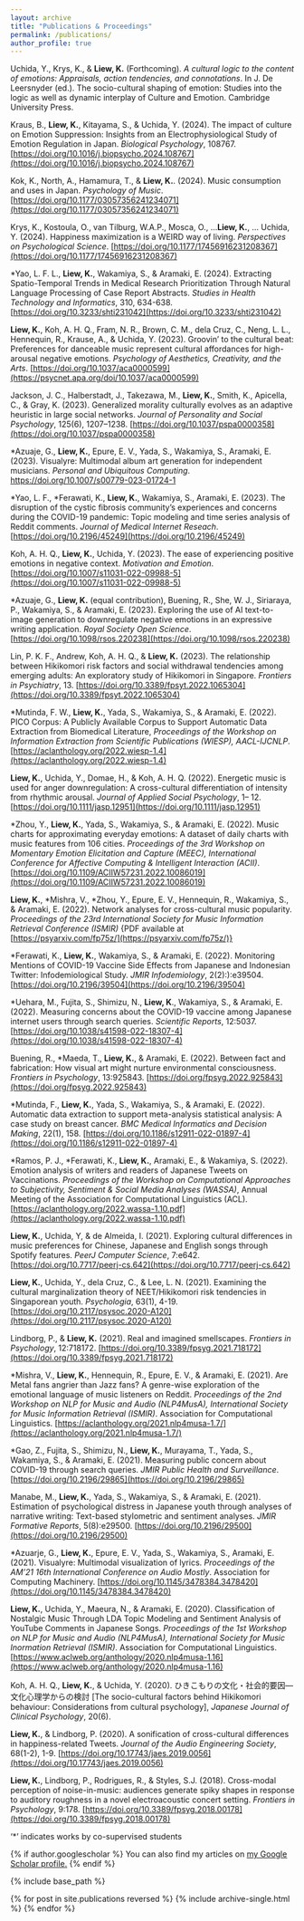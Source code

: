 ```yaml
---
layout: archive
title: "Publications & Proceedings"
permalink: /publications/
author_profile: true
---
```


Uchida, Y., Krys, K., & **Liew, K.** (Forthcoming). *A cultural logic to the content of emotions: Appraisals, action tendencies, and connotations*. In J. De Leersnyder (ed.). The socio-cultural shaping of emotion: Studies into the logic as well as dynamic interplay of Culture and Emotion. Cambridge University Press.

Kraus, B., **Liew, K.**, Kitayama, S., & Uchida, Y. (2024). The impact of culture on Emotion Suppression: Insights from an Electrophysiological Study of Emotion Regulation in Japan. *Biological Psychology*, 108767.  [https://doi.org/10.1016/j.biopsycho.2024.108767](https://doi.org/10.1016/j.biopsycho.2024.108767)

Kok, K., North, A., Hamamura, T., & **Liew, K.**. (2024). Music consumption and uses in Japan. *Psychology of Music*. [https://doi.org/10.1177/03057356241234071](https://doi.org/10.1177/03057356241234071)

Krys, K., Kostoula, O., van Tilburg, W.A.P., Mosca, O., ...**Liew, K.**, ... Uchida, Y. (2024). Happiness maximization is a WEIRD way of living. *Perspectives on Psychological Science*. [https://doi.org/10.1177/17456916231208367](https://doi.org/10.1177/17456916231208367)

\*Yao, L. F. L., **Liew, K.**, Wakamiya, S., & Aramaki, E. (2024). Extracting Spatio-Temporal Trends in Medical Research Prioritization Through Natural Language Processing of Case Report Abstracts. *Studies in Health Technology and Informatics*, 310, 634-638. [https://doi.org/10.3233/shti231042](https://doi.org/10.3233/shti231042)

**Liew, K.**, Koh, A. H. Q., Fram, N. R., Brown, C. M., dela Cruz, C., Neng, L. L., Hennequin, R., Krause, A., & Uchida, Y. (2023). Groovin’ to the cultural beat: Preferences for danceable music represent cultural affordances for high-arousal negative emotions. *Psychology of Aesthetics, Creativity, and the Arts*. [https://doi.org/10.1037/aca0000599](https://psycnet.apa.org/doi/10.1037/aca0000599)

Jackson, J. C., Halberstadt, J., Takezawa, M., **Liew, K.**, Smith, K., Apicella, C., & Gray, K. (2023). Generalized morality culturally evolves as an adaptive heuristic in large social networks. *Journal of Personality and Social Psychology*, 125(6), 1207–1238. [https://doi.org/10.1037/pspa0000358](https://doi.org/10.1037/pspa0000358)

\*Azuaje, G., **Liew, K.**, Epure, E. V., Yada, S., Wakamiya, S., Aramaki, E. (2023). Visualyre: Multimodal album art generation for independent musicians. *Personal and Ubiquitous Computing*. https://doi.org/10.1007/s00779-023-01724-1

\*Yao, L. F., \*Ferawati, K., **Liew, K.**, Wakamiya, S., Aramaki, E. (2023). The disruption of the cystic fibrosis community’s experiences and concerns during the COVID-19 pandemic: Topic modeling and time series analysis of Reddit comments. *Journal of Medical Internet Reseach*. [https://doi.org/10.2196/45249](https://doi.org/10.2196/45249)

Koh, A. H. Q., **Liew, K.**, Uchida, Y. (2023). The ease of experiencing positive emotions in negative context. *Motivation and Emotion*. [https://doi.org/10.1007/s11031-022-09988-5](https://doi.org/10.1007/s11031-022-09988-5)

\*Azuaje, G., **Liew, K.** (equal contribution), Buening, R., She, W. J., Siriaraya, P., Wakamiya, S., & Aramaki, E. (2023). Exploring the use of AI text-to-image generation to downregulate negative emotions in an expressive writing application. *Royal Society Open Science*. [https://doi.org/10.1098/rsos.220238](https://doi.org/10.1098/rsos.220238)

Lin, P. K. F., Andrew, Koh, A. H. Q., & **Liew, K.** (2023). The relationship between Hikikomori risk factors and social withdrawal tendencies among emerging adults: An exploratory study of Hikikomori in Singapore. *Frontiers in Psychiatry*, 13. [https://doi.org/10.3389/fpsyt.2022.1065304](https://doi.org/10.3389/fpsyt.2022.1065304)

\*Mutinda, F. W., **Liew, K.**, Yada, S., Wakamiya, S., & Aramaki, E. (2022). PICO Corpus: A Publicly Available Corpus to Support Automatic Data Extraction from Biomedical Literature, *Proceedings of the Workshop on Information Extraction from Scientific Publications (WIESP), AACL-IJCNLP*. [https://aclanthology.org/2022.wiesp-1.4](https://aclanthology.org/2022.wiesp-1.4)

**Liew, K.**,  Uchida, Y.,  Domae, H., &  Koh, A. H. Q. (2022).  Energetic music is used for anger downregulation: A cross-cultural differentiation of intensity from rhythmic arousal. *Journal of Applied Social Psychology*,  1– 12. [https://doi.org/10.1111/jasp.12951](https://doi.org/10.1111/jasp.12951)

\*Zhou, Y., **Liew, K.**, Yada, S., Wakamiya, S., & Aramaki, E. (2022). Music charts for approximating everyday emotions: A dataset of daily charts with music features from 106 cities. *Proceedings of the 3rd Workshop on Momentary Emotion Elicitation and Capture (MEEC), International Conference for Affective Computing & Intelligent Interaction (ACII)*. [https://doi.org/10.1109/ACIIW57231.2022.10086019](https://doi.org/10.1109/ACIIW57231.2022.10086019)

**Liew, K.**, \*Mishra, V., \*Zhou, Y., Epure, E. V., Hennequin, R., Wakamiya, S., & Aramaki, E. (2022). Network analyses for cross-cultural music popularity. *Proceedings of the 23rd International Society for Music Information Retrieval Conference (ISMIR)* {PDF available at [https://psyarxiv.com/fp75z/](https://psyarxiv.com/fp75z/)}

\*Ferawati, K., **Liew, K.**, Wakamiya, S., & Aramaki, E. (2022). Monitoring Mentions of COVID-19 Vaccine Side Effects from Japanese and Indonesian Twitter: Infodemiological Study. *JMIR Infodemiology*, 2(2):):e39504. [https://doi.org/10.2196/39504](https://doi.org/10.2196/39504)

\*Uehara, M., Fujita, S., Shimizu, N., **Liew, K**., Wakamiya, S., & Aramaki, E. (2022). Measuring concerns about the COVID-19 vaccine among Japanese internet users through search queries. *Scientific Reports*, 12:5037. [https://doi.org/10.1038/s41598-022-18307-4](https://doi.org/10.1038/s41598-022-18307-4)

Buening, R., \*Maeda, T., **Liew, K.**, & Aramaki, E. (2022). Between fact and fabrication: How visual art might nurture environmental consciousness. *Frontiers in Psychology*, 13:925843. [https://doi.org/fpsyg.2022.925843](https://doi.org/fpsyg.2022.925843)

\*Mutinda, F., **Liew, K.**, Yada, S., Wakamiya, S., & Aramaki, E. (2022). Automatic data extraction to support meta-analysis statistical analysis: A case study on breast cancer. *BMC Medical Informatics and Decision Making*, 22(1), 158. [https://doi.org/10.1186/s12911-022-01897-4](https://doi.org/10.1186/s12911-022-01897-4)

\*Ramos, P. J., \*Ferawati, K., **Liew, K.**, Aramaki, E., & Wakamiya, S. (2022). Emotion analysis of writers and readers of Japanese Tweets on Vaccinations. *Proceedings of the Workshop on Computational Approaches to Subjectivity, Sentiment & Social Media Analyses (WASSA)*, Annual Meeting of the Association for Computational Linguistics (ACL).[https://aclanthology.org/2022.wassa-1.10.pdf](https://aclanthology.org/2022.wassa-1.10.pdf)

**Liew, K.**, Uchida, Y, & de Almeida, I. (2021). Exploring cultural differences in music preferences for Chinese, Japanese and English songs through Spotify features. *PeerJ Computer Science*, 7:e642. [https://doi.org/10.7717/peerj-cs.642](https://doi.org/10.7717/peerj-cs.642)

**Liew, K.**, Uchida, Y., dela Cruz, C., & Lee, L. N. (2021). Examining the cultural marginalization theory of NEET/Hikikomori risk tendencies in Singaporean youth. *Psychologia*, 63(1), 4-19. [https://doi.org/10.2117/psysoc.2020-A120](https://doi.org/10.2117/psysoc.2020-A120)

Lindborg, P., & **Liew, K.** (2021). Real and imagined smellscapes. *Frontiers in Psychology*, 12:718172. [https://doi.org/10.3389/fpsyg.2021.718172](https://doi.org/10.3389/fpsyg.2021.718172) 

\*Mishra, V., **Liew, K.**, Hennequin, R., Epure, E. V., & Aramaki, E. (2021). Are Metal fans angrier than Jazz fans? A genre-wise exploration of the emotional language of music listeners on Reddit. *Proceedings of the 2nd Workshop on NLP for Music and Audio (NLP4MusA), International Society for Music Information Retrieval (ISMIR)*. Association for Computational Linguistics. [https://aclanthology.org/2021.nlp4musa-1.7/](https://aclanthology.org/2021.nlp4musa-1.7/)

\*Gao, Z., Fujita, S., Shimizu, N., **Liew, K.**, Murayama, T., Yada, S., Wakamiya, S., & Aramaki, E. (2021). Measuring public concern about COVID-19 through search queries. *JMIR Public Health and Surveillance*. [https://doi.org/10.2196/29865](https://doi.org/10.2196/29865)

Manabe, M., **Liew, K.**, Yada, S., Wakamiya, S., & Aramaki, E. (2021). Estimation of psychological distress in Japanese youth through analyses of narrative writing: Text-based stylometric and sentiment analyses. *JMIR Formative Reports*, 5(8):e29500. [https://doi.org/10.2196/29500](https://doi.org/10.2196/29500)

\*Azuarje, G., **Liew, K.**, Epure, E. V., Yada, S., Wakamiya, S., Aramaki, E. (2021). Visualyre: Multimodal visualization of lyrics. *Proceedings of the AM’21 16th International Conference on Audio Mostly*. Association for Computing Machinery. [https://doi.org/10.1145/3478384.3478420](https://doi.org/10.1145/3478384.3478420)

**Liew, K.**, Uchida, Y., Maeura, N., & Aramaki, E. (2020). Classification of Nostalgic Music Through LDA Topic Modeling and Sentiment Analysis of YouTube Comments in Japanese Songs. *Proceedings of the 1st Workshop on NLP for Music and Audio (NLP4MusA), International Society for Music Inormation Retrieval (ISMIR)*. Association for Computational Linguistics. [https://www.aclweb.org/anthology/2020.nlp4musa-1.16](https://www.aclweb.org/anthology/2020.nlp4musa-1.16) 

Koh, A. H. Q., **Liew, K.**, & Uchida, Y. (2020). ひきこもりの文化・社会的要因―文化心理学からの検討 [The socio-cultural factors behind Hikikomori behaviour: Considerations from cultural psychology], *Japanese Journal of Clinical Psychology*, 20(6).

**Liew, K.**, & Lindborg, P. (2020). A sonification of cross-cultural differences in happiness-related Tweets. *Journal of the Audio Engineering Society*, 68(1-2), 1-9. [https://doi.org/10.17743/jaes.2019.0056](https://doi.org/10.17743/jaes.2019.0056)

**Liew, K.**, Lindborg, P., Rodrigues, R., & Styles, S.J. (2018). Cross-modal perception of noise-in-music: audiences generate spiky shapes in response to auditory roughness in a novel electroacoustic concert setting. *Frontiers in Psychology*, 9:178. [https://doi.org/10.3389/fpsyg.2018.00178](https://doi.org/10.3389/fpsyg.2018.00178)


‘\*’ indicates works by co-supervised students 



{% if author.googlescholar %}
  You can also find my articles on <u><a href="{{author.googlescholar}}">my Google Scholar profile</a>.</u>
{% endif %}

{% include base_path %}

{% for post in site.publications reversed %}
  {% include archive-single.html %}
{% endfor %}
